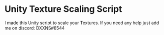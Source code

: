 # Unity Texture Scaling Script

I made this Unity script to scale your Textures.
If you need any help just add me on discord: DXXNS#8544